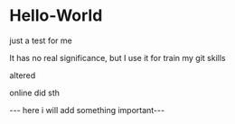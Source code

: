 # Hello-World
just a test for me

It has no real significance, but I use it for train my git skills

altered

online did sth


--- here i will add something important---
